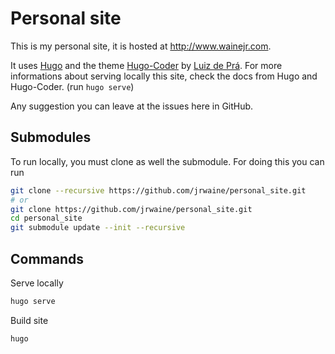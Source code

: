 # Personal site

This is my personal site, it is hosted at http://www.wainejr.com.

It uses [Hugo](https://gohugo.io) and the theme [Hugo-Coder](https://github.com/luizdepra/hugo-coder) by [Luiz de Prá](https://github.com/luizdepra).
For more informations about serving locally this site, check the docs from Hugo and Hugo-Coder. (run `hugo serve`)

Any suggestion you can leave at the issues here in GitHub.

## Submodules

To run locally, you must clone as well the submodule. For doing this you can run 

```bash
git clone --recursive https://github.com/jrwaine/personal_site.git
# or
git clone https://github.com/jrwaine/personal_site.git
cd personal_site
git submodule update --init --recursive
```

## Commands

Serve locally

```bash
hugo serve
```

Build site

```bash
hugo
```
